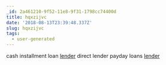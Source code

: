 ```yaml
---
_id: 2a461210-9f52-11e8-9f31-1798cc74400d
title: hqxzijvc
date: '2018-08-13T23:39:48.337Z'
slug: hqxzijvc
tags:
  - user-generated
---
```

cash installment loan <a href="https://cashnow.cars">lender</a> direct lender payday loans <a href=https://cashnow.cars>lender</a>
